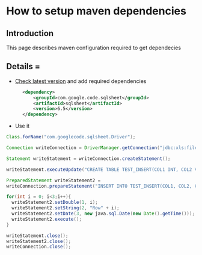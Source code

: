 # How to setup maven dependencies
## Introduction 
This page describes maven configuration required to get dependecies

## Details =

* [Check latest version](http://mvnrepository.com/search.html?query=sqlsheet) and add required dependencies
```xml
      <dependency>
          <groupId>com.google.code.sqlsheet</groupId>
          <artifactId>sqlsheet</artifactId>
          <version>6.5</version>
      </dependency>
```
* Use it
```java
Class.forName("com.googlecode.sqlsheet.Driver");

Connection writeConnection = DriverManager.getConnection("jdbc:xls:file:test.xlsx");

Statement writeStatement = writeConnection.createStatement();

writeStatement.executeUpdate("CREATE TABLE TEST_INSERT(COL1 INT, COL2 VARCHAR(255), COL3 DATE)");

PreparedStatement writeStatement2 =
writeConnection.prepareStatement("INSERT INTO TEST_INSERT(COL1, COL2, COL3) VALUES(?,?,?)");

for(int i = 0; i<3;i++){
  writeStatement2.setDouble(1, i);
  writeStatement2.setString(2, "Row" + i);
  writeStatement2.setDate(3, new java.sql.Date(new Date().getTime()));
  writeStatement2.execute();
}

writeStatement.close();
writeStatement2.close();
writeConnection.close();
```
